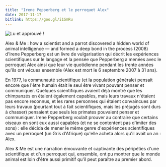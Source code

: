 ```yaml
---
title: "Irene Pepperberg et le perroquet Alex"
date: 2017-11-17
bitlink: https://goo.gl/i1SmRu
---
```


![Lu et approuvé !](/images/Lu_et_approuv.png)

Alex & Me : how a scientist and a parrot discovered a hidden world of animal intelligence — and formed a deep bond in the process (2008) d'Irene Pepperberg est un livre de vulgarisation qui décrit les expériences scientifiques sur le langage et la pensée que Pepperberg a menées avec le perroquet Alex ainsi que leur vie quotidienne pendant les trente années qu'ils ont vécues ensemble (Alex est mort le 6 septembre 2007 à 31 ans).

En 1977, la communauté scientifique (et la population générale) pensait encore que l'être humain était le seul être vivant pouvant penser et communiquer. Quelques scientifiques avaient déjà montré que les chimpanzés en étaient également capables, mais leurs travaux n'étaient pas encore reconnus, et les rares personnes qui étaient convaincues par leurs travaux (pourtant tout à fait scientifiques, mais les préjugés sont durs à chasser) pensaient que seuls les primates pouvaient penser et communiquer. Irene Pepperberg voulait prouver au contraire que certains oiseaux en sont eux aussi capables (et ne se contentent pas d'imiter des sons) : elle décida de mener le même genre d'expériences scientifiques avec un perroquet (un Gris d'Afrique) qu'elle acheta alors qu'il avait un an : Alex. 

Alex & Me est une narration émouvante et captivante des péripéties d'une scientifique et d'un perroquet qui, ensemble, ont pu montrer que le monde animal est loin d'être aussi primitif qu'il peut paraître au premier abord.
